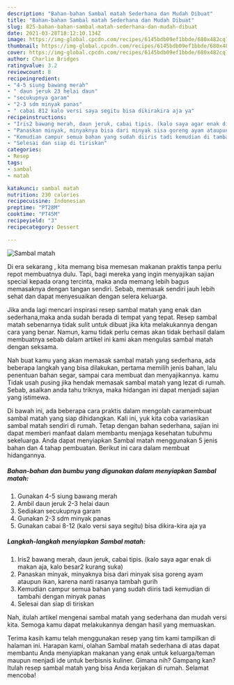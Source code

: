 ```yaml
---
description: "Bahan-bahan Sambal matah Sederhana dan Mudah Dibuat"
title: "Bahan-bahan Sambal matah Sederhana dan Mudah Dibuat"
slug: 825-bahan-bahan-sambal-matah-sederhana-dan-mudah-dibuat
date: 2021-03-28T18:12:10.134Z
image: https://img-global.cpcdn.com/recipes/6145bdb09ef1bbde/680x482cq70/sambal-matah-foto-resep-utama.jpg
thumbnail: https://img-global.cpcdn.com/recipes/6145bdb09ef1bbde/680x482cq70/sambal-matah-foto-resep-utama.jpg
cover: https://img-global.cpcdn.com/recipes/6145bdb09ef1bbde/680x482cq70/sambal-matah-foto-resep-utama.jpg
author: Charlie Bridges
ratingvalue: 3.2
reviewcount: 8
recipeingredient:
- "4-5 siung bawang merah"
- " daun jeruk 23 helai daun"
- "secukupnya garam"
- "2-3 sdm minyak panas"
- " cabai 812 kalo versi saya segitu bisa dikirakira aja ya"
recipeinstructions:
- "Iris2 bawang merah, daun jeruk, cabai tipis. (kalo saya agar enak di makan aja, kalo besar2 kurang suka)"
- "Panaskan minyak, minyaknya bisa dari minyak sisa goreng ayam ataupun ikan, karena nanti rasanya tambah gurih"
- "Kemudian campur semua bahan yang sudah diiris tadi kemudian di tambahi dengan minyak panas"
- "Selesai dan siap di tiriskan"
categories:
- Resep
tags:
- sambal
- matah

katakunci: sambal matah 
nutrition: 230 calories
recipecuisine: Indonesian
preptime: "PT28M"
cooktime: "PT45M"
recipeyield: "3"
recipecategory: Dessert

---
```



![Sambal matah](https://img-global.cpcdn.com/recipes/6145bdb09ef1bbde/680x482cq70/sambal-matah-foto-resep-utama.jpg)

Di era  sekarang , kita memang bisa memesan makanan praktis tanpa perlu repot membuatnya dulu. Tapi, bagi mereka yang ingin menyajikan sajian special kepada orang tercinta, maka anda memang lebih bagus memasaknya dengan tangan sendiri. Sebab, memasak sendiri jauh lebih sehat dan dapat menyesuaikan dengan selera keluarga.

Jika anda lagi mencari inspirasi resep sambal matah yang enak dan sederhana,maka anda sudah berada di tempat yang tepat. Resep sambal matah  sebenarnya tidak sulit untuk dibuat jika kita melakukannya dengan cara yang benar. Namun, kamu tidak perlu cemas akan tidak berhasil dalam membuatnya 
sebab dalam artikel ini kami akan mengulas sambal matah dengan seksama.  



Nah buat kamu yang akan memasak sambal matah yang sederhana, ada beberapa langkah yang bisa dilakukan, pertama memilih jenis bahan, lalu penentuan bahan segar, sampai cara membuat dan menyajikannya. kamu Tidak usah pusing jika hendak memasak sambal matah yang lezat di rumah. Sebab, asalkan anda  tahu triknya, maka hidangan ini dapat menjadi sajian yang istimewa.

Di bawah ini, ada beberapa cara praktis  dalam mengolah caramembuat sambal matah yang siap dihidangkan. Kali ini, yuk kita coba variasikan sambal matah sendiri di rumah. Tetap dengan bahan sederhana, sajian ini dapat memberi manfaat dalam membantu menjaga kesehatan tubuhmu sekeluarga. Anda dapat menyiapkan Sambal matah menggunakan 5 jenis bahan dan 4 tahap pembuatan. Berikut ini cara dalam membuat hidangannya.

<!--inarticleads1-->

##### Bahan-bahan dan bumbu yang digunakan dalam menyiapkan Sambal matah:

1. Gunakan 4-5 siung bawang merah
1. Ambil  daun jeruk 2-3 helai daun
1. Sediakan secukupnya garam
1. Gunakan 2-3 sdm minyak panas
1. Gunakan  cabai 8-12 (kalo versi saya segitu) bisa dikira-kira aja ya




<!--inarticleads2-->

##### Langkah-langkah menyiapkan Sambal matah:

1. Iris2 bawang merah, daun jeruk, cabai tipis. (kalo saya agar enak di makan aja, kalo besar2 kurang suka)
1. Panaskan minyak, minyaknya bisa dari minyak sisa goreng ayam ataupun ikan, karena nanti rasanya tambah gurih
1. Kemudian campur semua bahan yang sudah diiris tadi kemudian di tambahi dengan minyak panas
1. Selesai dan siap di tiriskan




Nah, itulah artikel mengenai  sambal matah  yang sederhana dan mudah versi kita. Semoga kamu dapat melakukannya dengan hasil yang memuaskan. 

Terima kasih kamu telah menggunakan resep yang tim kami tampilkan di halaman ini. Harapan kami, olahan  Sambal matah sederhana di atas dapat membantu Anda menyiapkan makanan yang enak untuk keluarga/teman maupun menjadi ide untuk berbisnis kuliner. Gimana nih? Gampang kan? Itulah resep sambal matah yang bisa Anda kerjakan di rumah. Selamat mencoba!

